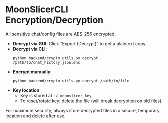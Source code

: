 # MoonSlicerCLI Encryption/Decryption

All sensitive chat/config files are AES-256 encrypted.

- **Decrypt via GUI**: Click “Export (Decrypt)” to get a plaintext copy.
- **Decrypt via CLI**:  
    ```
    python backend/crypto_utils.py decrypt /path/to/chat_history.json.enc
    ```
- **Encrypt manually**:  
    ```
    python backend/crypto_utils.py encrypt /path/to/file
    ```
- **Key location**:  
    - Key is stored at `~/.moonslicer_key`
    - To reset/rotate key: delete the file (will break decryption on old files).

For maximum security, always store decrypted files in a secure, temporary location and delete after use.
